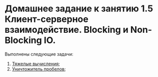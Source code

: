 # Домашнее задание к занятию 1.5 Клиент-серверное взаимодействие. Blocking и Non-Blocking IO.

Выполнены следующие задачи:

1. [Тяжелые вычисления](./src/main/java/Task12/Server.java#L74);	
2. [Уничтожитель пробелов](./src/main/java/Task12/Server.java#L78);